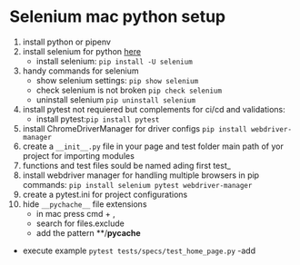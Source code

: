 # Selenium mac python setup

1. install python or pipenv
2. install selenium for python [here](https://pypi.org/project/selenium/)
   - install selenium: `pip install -U selenium`
3. handy commands for selenium
   - show selenium settings: `pip show selenium`
   - check selenium is not broken `pip check selenium`
   - uninstall selenium `pip uninstall selenium`
4. install pytest not requiered but complements for ci/cd and validations:
   - install pytest:`pip install pytest`
5. install ChromeDriverManager for driver configs `pip install webdriver-manager`
6. create a `__init__.py` file in your page and test folder main path of yor project for importing modules
7. functions and test files sould be named ading first test\_
8. install webdriver manager for handling multiple browsers in pip commands: `pip install selenium pytest webdriver-manager`
9. create a pytest.ini for project configurations
10. hide `__pychache__` file extensions
    - in mac press cmd + ,
    - search for files.exclude
    - add the pattern \*\*/**pycache**

- execute example `pytest tests/specs/test_home_page.py`
  -add
